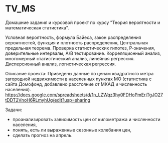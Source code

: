 # TV_MS
Домашние задания и курсовой проект по курсу "Теория вероятности и математическая статистика".

Условная вероятность, формула Байеса, закон распределения вероятностей, функция и плотность распределения, Центральная предельная теорема.
Проверка статистических гипотез, Р-значения, доверительные интервалы, А/В тестирование.
Корреляционный анализ, многомерный статистический анализ, линейная регрессия. Дисперсионный анализ, логистическая регрессия.


Описание проекта:
Приведены данные по ценам квадратного метра загородной недвижимости в населенных пунктах МО (статистика с сайта Домофонд, добавлено расстояние от МКАД и численность населения). 
https://docs.google.com/spreadsheets/d/1n_LZWqz3hy0FDHoPmEriTgJO27tDDT2VnoH6RLmyhUg/edit?usp=sharing

Задачи:
- проанализировать зависимость цен от километража и численности населения,
- понять, есть ли выраженные сезонные колебания цен,
- сделать прогноз на апрель.
